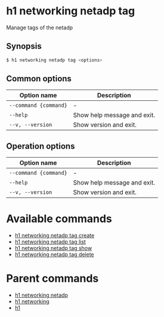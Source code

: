 
# h1 networking netadp tag

Manage tags of the netadp

## Synopsis

```bash
$ h1 networking netadp tag <options>
```

## Common options

| Option name               | Description                 |
| ------------------------- | --------------------------- |
| ```--command {command}``` | -                           |
| ```--help```              | Show help message and exit. |
| ```--v, --version```      | Show version and exit.      |

## Operation options

| Option name               | Description                 |
| ------------------------- | --------------------------- |
| ```--command {command}``` | -                           |
| ```--help```              | Show help message and exit. |
| ```--v, --version```      | Show version and exit.      |

# Available commands

* [h1 networking netadp tag create](./create/README.md)
* [h1 networking netadp tag list](./list/README.md)
* [h1 networking netadp tag show](./show/README.md)
* [h1 networking netadp tag delete](./delete/README.md)

# Parent commands

* [h1 networking netadp](./../README.md)
* [h1 networking](./../../README.md)
* [h1](./../../../README.md)

